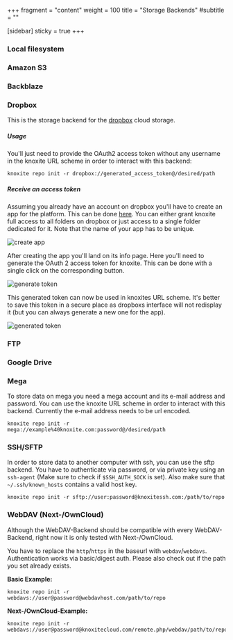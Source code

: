 +++
fragment = "content"
weight = 100
title = "Storage Backends"
#subtitle = ""

[sidebar]
  sticky = true
+++

<p>

### Local filesystem

### Amazon S3

### Backblaze

### Dropbox

This is the storage backend for the [dropbox](https://www.dropbox.com) cloud
storage.

##### Usage

You'll just need to provide the OAuth2 access token without any username in
the knoxite URL scheme in order to interact with this backend:

```
knoxite repo init -r dropbox://generated_access_token@/desired/path
```

##### Receive an access token

Assuming you already have an account on dropbox you'll have to create an app for
the platform. This can be done [here](https://dropbox.com/developers/apps/). You
can either grant knoxite full access to all folders on dropbox or just access to
a single folder dedicated for it. Note that the name of your app has to be
unique.

![create app](/images/backends/dropbox_create_app.png)

After creating the app you'll land on its info page. Here you'll need to
generate the OAuth 2 access token for knoxite. This can be done with a single
click on the corresponding button.

![generate token](/images/backends/dropbox_generate_token.png)

This generated token can now be used in knoxites URL scheme. It's better to save
this token in a secure place as dropboxs interface will not redisplay it (but
you can always generate a new one for the app).

![generated token](/images/backends/dropbox_generated_token.png)

### FTP

### Google Drive

### Mega

To store data on mega you need a mega account and its e-mail address and password.
You can use the knoxite URL scheme in order to interact with this backend.
Currently the e-mail address needs to be url encoded.


```
knoxite repo init -r mega://example%40knoxite.com:password@/desired/path
```

### SSH/SFTP

In order to store data to another computer with ssh, you can use the sftp 
backend. You have to authenticate via password, or via private key using
an `ssh-agent` (Make sure to check if `$SSH_AUTH_SOCK` is set). 
Also make sure that `~/.ssh/known_hosts` contains a valid host key.

```
knoxite repo init -r sftp://user:password@knoxitessh.com:/path/to/repo
```

### WebDAV (Next-/OwnCloud)

Although the WebDAV-Backend should be compatible with every WebDAV-Backend,
right now it is only tested with Next-/OwnCloud.

You have to replace the `http`/`https` in the baseurl with `webdav`/`webdavs`.
Authentication works via basic/digest auth.
Please also check out if the path you set already exists.

**Basic Example:**

```
knoxite repo init -r webdavs://user@password@webdavhost.com/path/to/repo
```

**Next-/OwnCloud-Example:**

```
knoxite repo init -r webdavs://user@password@knoxitecloud.com/remote.php/webdav/path/to/repo
```



</p>
